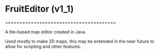 # FruitEditor (v1_1)

=======================================

A tile-based map editor created in Java. 

Used mostly to make 2D maps, this may be extended in the near future to allow for scripting and other features.
